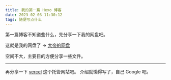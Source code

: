 ```yaml
---
title: 我的第一篇 Hexo 博客
date: 2023-02-03 11:30:12
tags: 随便写点什么
---
```


第一篇博客不知道些什么，先分享一下我的网盘吧。

这就是我的网盘了 -> [大帝的网盘](https://public-xess.vercel.app/)

空间不大，主要目的方便分享一些文件。

--------------------------------------

再分享一下 [vercel](https://vercel.com/) 这个托管网站吧。
介绍就懒得写了，自己 Google 吧。
